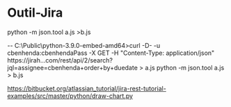 # Outil-Jira


 python -m json.tool a.js >b.js
 
 -- C:\Public\python-3.9.0-embed-amd64>curl -D-  -u cbenhenda:cbenhendaPass   -X GET    -H "Content-Type: application/json"    https://jirah...com/rest/api/2/search?jql=assignee=cbenhenda+order+by+duedate > a.js
 python -m json.tool a.js > b.js


https://bitbucket.org/atlassian_tutorial/jira-rest-tutorial-examples/src/master/python/draw-chart.py
